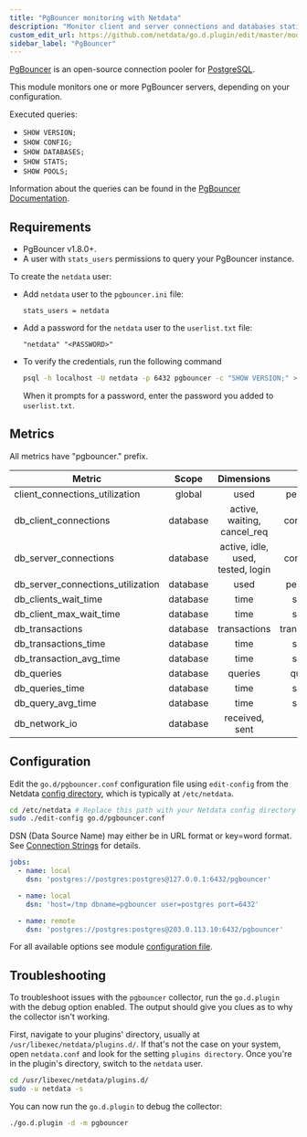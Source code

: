 ```yaml
---
title: "PgBouncer monitoring with Netdata"
description: "Monitor client and server connections and databases statistics."
custom_edit_url: https://github.com/netdata/go.d.plugin/edit/master/modules/pgbouncer/README.md
sidebar_label: "PgBouncer"
---
```




[PgBouncer](https://www.pgbouncer.org/) is an open-source connection pooler
for [PostgreSQL](https://www.postgresql.org/).

This module monitors one or more PgBouncer servers, depending on your configuration.

Executed queries:

- `SHOW VERSION;`
- `SHOW CONFIG;`
- `SHOW DATABASES;`
- `SHOW STATS;`
- `SHOW POOLS;`

Information about the queries can be found in the [PgBouncer Documentation](http://pgbouncer.org/usage.html).

## Requirements

- PgBouncer v1.8.0+.
- A user with `stats_users` permissions to query your PgBouncer instance.

To create the `netdata` user:

- Add `netdata` user to the `pgbouncer.ini` file:

  ```text
  stats_users = netdata
  ```

- Add a password for the `netdata` user to the `userlist.txt` file:

  ```text
  "netdata" "<PASSWORD>"
  ```

- To verify the credentials, run the following command

  ```bash
  psql -h localhost -U netdata -p 6432 pgbouncer -c "SHOW VERSION;" >/dev/null 2>&1 && echo OK || echo FAIL
  ```

  When it prompts for a password, enter the password you added to `userlist.txt`.

## Metrics

All metrics have "pgbouncer." prefix.

| Metric                            |  Scope   |            Dimensions             |     Units      |
|-----------------------------------|:--------:|:---------------------------------:|:--------------:|
| client_connections_utilization    |  global  |               used                |   percentage   |
| db_client_connections             | database |    active, waiting, cancel_req    |  connections   |
| db_server_connections             | database | active, idle, used, tested, login |  connections   |
| db_server_connections_utilization | database |               used                |   percentage   |
| db_clients_wait_time              | database |               time                |    seconds     |
| db_client_max_wait_time           | database |               time                |    seconds     |
| db_transactions                   | database |           transactions            | transactions/s |
| db_transactions_time              | database |               time                |    seconds     |
| db_transaction_avg_time           | database |               time                |    seconds     |
| db_queries                        | database |              queries              |   queries/s    |
| db_queries_time                   | database |               time                |    seconds     |
| db_query_avg_time                 | database |               time                |    seconds     |
| db_network_io                     | database |          received, sent           |      B/s       |

## Configuration

Edit the `go.d/pgbouncer.conf` configuration file using `edit-config` from the
Netdata [config directory](/docs/configure/nodes), which is typically at `/etc/netdata`.

```bash
cd /etc/netdata # Replace this path with your Netdata config directory
sudo ./edit-config go.d/pgbouncer.conf
```

DSN (Data Source Name) may either be in URL format or key=word format.
See [Connection Strings](https://www.postgresql.org/docs/current/libpq-connect.html#LIBPQ-CONNSTRING) for details.

```yaml
jobs:
  - name: local
    dsn: 'postgres://postgres:postgres@127.0.0.1:6432/pgbouncer'

  - name: local
    dsn: 'host=/tmp dbname=pgbouncer user=postgres port=6432'

  - name: remote
    dsn: 'postgres://postgres:postgres@203.0.113.10:6432/pgbouncer'
```

For all available options see
module [configuration file](https://github.com/netdata/go.d.plugin/blob/master/config/go.d/pgbouncer.conf).

## Troubleshooting

To troubleshoot issues with the `pgbouncer` collector, run the `go.d.plugin` with the debug option enabled. The output
should give you clues as to why the collector isn't working.

First, navigate to your plugins' directory, usually at `/usr/libexec/netdata/plugins.d/`. If that's not the case on your
system, open `netdata.conf` and look for the setting `plugins directory`. Once you're in the plugin's directory, switch
to the `netdata` user.

```bash
cd /usr/libexec/netdata/plugins.d/
sudo -u netdata -s
```

You can now run the `go.d.plugin` to debug the collector:

```bash
./go.d.plugin -d -m pgbouncer
```
